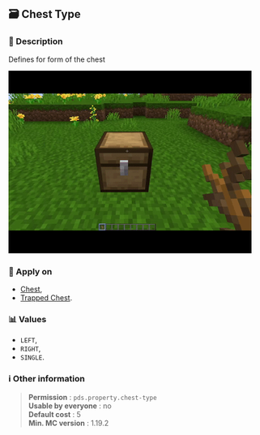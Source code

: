 ## :card_file_box: Chest Type

### :memo: Description
Defines for form of the chest

![Demo of moisture property](../../assets/properties/chest-type.gif ':size=90%')


### :dart: Apply on
- [Chest](https://minecraft.wiki/w/Chest),
- [Trapped Chest](https://minecraft.wiki/w/Trapped_Chest).

### :bar_chart: Values
- ``LEFT``,
- ``RIGHT``,
- ``SINGLE``.

### :information_source: Other information

> **Permission** : ``pds.property.chest-type``<br>
> **Usable by everyone** : no<br>
>  **Default cost** : 5<br>
>  **Min. MC version** : 1.19.2
